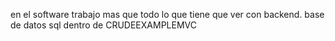 
 
en el software trabajo mas que todo lo que tiene que ver con backend.
base de datos sql dentro de CRUDEEXAMPLEMVC
